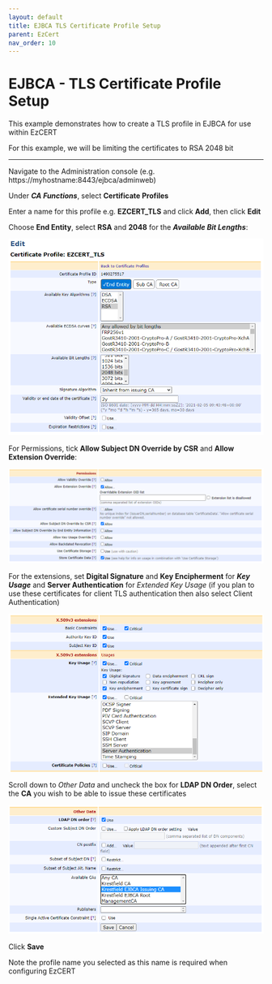 ```yaml
---
layout: default
title: EJBCA TLS Certificate Profile Setup
parent: EzCert
nav_order: 10
---
```


# EJBCA - TLS Certificate Profile Setup  



This example demonstrates how to create a TLS profile in EJBCA for use within EzCERT

For this example, we will be limiting the certificates to RSA 2048 bit



---



Navigate to the Administration console (e.g. https://myhostname:8443/ejbca/adminweb)  

Under ***CA Functions***, select **Certificate Profiles**  

Enter a name for this profile e.g. **EZCERT_TLS** and click **Add**, then click **Edit**  



Choose **End Entity**, select **RSA** and **2048** for the ***Available Bit Lengths***:  

<img src=".\images\ejbca_cert_profile1.png" alt="image-20210205095237155" style="zoom:80%;" />

For Permissions, tick **Allow Subject DN Override by CSR** and **Allow Extension Override**:  

<img src=".\images\ejbca_cert_profile2.png" alt="image-20210205172403638" style="zoom: 67%;" />

For the extensions, set **Digital Signature** and **Key Encipherment** for ***Key Usage*** and **Server Authentication** for *Extended Key Usage* (if you plan to use these certificates for client TLS authentication then also select Client Authentication)  

<img src=".\images\ejbca_cert_profile3.png" alt="image-20210205095745952" style="zoom:80%;" />

Scroll down to *Other Data* and uncheck the box for **LDAP DN Order**, select the **CA** you wish to be able to issue these certificates  

<img src=".\images\ejbca_cert_profile4.png" alt="image-20210205095912354" style="zoom:80%;" />

Click **Save**   

Note the profile name you selected as this name is required when configuring EzCERT  